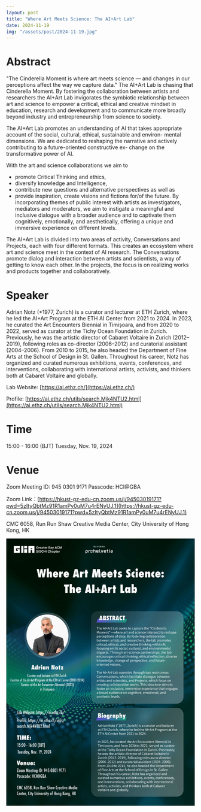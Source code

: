 ```yaml
---
layout: post
title: "Where Art Meets Science: The AI+Art Lab"
date: 2024-11-19
img: "/assets/post/2024-11-19.jpg"
---
```

# Abstract

"The Cinderella Moment is where art meets science — and changes in our perceptions affect the way we capture data." The AI+Art Lab is chasing that Cinderella Moment.
By fostering the collaboration between artists and researchers the AI+Art Lab invigorates the symbiotic relationship between art and science to empower a critical, ethical and creative mindset in education, research and development and to communicate more broadly beyond industry and entrepreneurship from science to society.

The AI+Art Lab promotes an understanding of AI that takes appropriate account of the social, cultural, ethical, sustainable and environ- mental dimensions. We are dedicated to reshaping the narrative and actively contributing to a future-oriented constructive ex- change on the transformative power of AI.

With the art and science collaborations we aim to
- promote Critical Thinking and ethics,
- diversify knowledge and Intelligence,
- contribute new questions and alternative perspectives as well as
- provide inspiration, create visions and fictions for/of the future.
By incorporating themes of public interest with artists as investigators, mediators and moderators, we aim to instigate a meaningful and inclusive dialogue with a broader audience and to captivate them cognitively, emotionally, and aesthetically, offering a unique and immersive experience on different levels.

The AI+Art Lab is divided into two areas of activity, Conversations and Projects, each with four different formats. This creates an ecosystem where art and science meet in the context of AI research.
The Conversations promote dialog and interaction between artists and scientists, a way of getting to know each other. In the projects, the focus is on realizing works and products together and collaboratively.


# Speaker
Adrian Notz (*1977, Zurich) is a curator and lecturer at ETH Zurich, where he led the AI+Art Program at the ETH AI Center from 2021 to 2024. In 2023, he curated the Art Encounters Biennial in Timișoara, and from 2020 to 2022, served as curator at the Tichy Ocean Foundation in Zurich. Previously, he was the artistic director of Cabaret Voltaire in Zurich (2012–2019), following roles as co-director (2006–2012) and curatorial assistant (2004–2006). From 2010 to 2015, he also headed the Department of Fine Arts at the School of Design in St. Gallen. Throughout his career, Notz has organized and curated numerous exhibitions, events, conferences, and interventions, collaborating with international artists, activists, and thinkers both at Cabaret Voltaire and globally.

Lab Website: [https://ai.ethz.ch/](https://ai.ethz.ch/)

Profile: [https://ai.ethz.ch/utils/search.Mjk4NTU2.html](https://ai.ethz.ch/utils/search.Mjk4NTU2.html)

# Time
15:00 - 16:00 (BJT) Tuesday, Nov. 19, 2024

# Venue
Zoom Meeting ID: 945 0301 9171 Passcode: HCI@GBA 

Zoom Link：[https://hkust-gz-edu-cn.zoom.us/j/94503019171?pwd=5zItyQbtMz91R1amPy0uM7u4rENyUJ.1](https://hkust-gz-edu-cn.zoom.us/j/94503019171?pwd=5zItyQbtMz91R1amPy0uM7u4rENyUJ.1)

CMC 6058, Run Run Shaw Creative Media Center, City University of Hong Kong, HK

<!-- **Hello world**, this is my first Jekyll blog post.

I hope you like it!

... which is shown in the screenshot below: -->
![My helpful screenshot](/assets/post/2024-11-19.jpg)